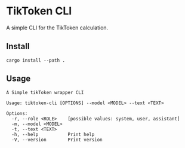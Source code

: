 # TikToken CLI

A simple CLI for the TikToken calculation.

## Install

```shell
cargo install --path .
```

## Usage

```shell
A Simple tikToken wrapper CLI

Usage: tiktoken-cli [OPTIONS] --model <MODEL> --text <TEXT>

Options:
  -r, --role <ROLE>    [possible values: system, user, assistant]
  -m, --model <MODEL>
  -t, --text <TEXT>
  -h, --help           Print help
  -V, --version        Print version
```
